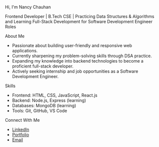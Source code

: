 Hi, I'm Nancy Chauhan

Frontend Developer | B.Tech CSE | Practicing Data Structures & Algorithms and Learning Full-Stack Development for Software Development Engineer Roles


About Me  
- Passionate about building user-friendly and responsive web applications.  
- Currently sharpening my problem-solving skills through DSA practice.  
- Expanding my knowledge into backend technologies to become a proficient full-stack developer.  
- Actively seeking internship and job opportunities as a Software Development Engineer.


Skills  
- Frontend: HTML, CSS, JavaScript, React.js  
- Backend: Node.js, Express (learning)  
- Databases: MongoDB (learning)  
- Tools: Git, GitHub, VS Code


Connect With Me  
- [LinkedIn](www.linkedin.com/in/nancychauhan12)  
- [Portfolio](https://yourportfolio.com)  
- [Email](mailto:nancychauhan0212@gmail.com)
